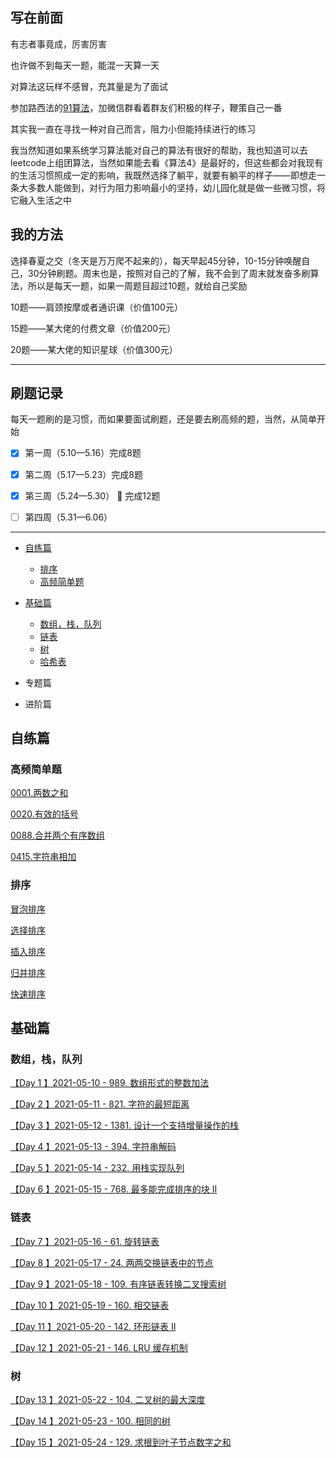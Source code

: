 ## 写在前面

有志者事竟成，厉害厉害

也许做不到每天一题，能混一天算一天

对算法这玩样不感冒，充其量是为了面试

参加路西法的[91算法](https://algo91.herokuapp.com/)，加微信群看着群友们积极的样子，鞭策自己一番

其实我一直在寻找一种对自己而言，阻力小但能持续进行的练习

我当然知道如果系统学习算法能对自己的算法有很好的帮助，我也知道可以去leetcode上组团算法，当然如果能去看《算法4》是最好的，但这些都会对我现有的生活习惯照成一定的影响，我既然选择了躺平，就要有躺平的样子——即想走一条大多数人能做到，对行为阻力影响最小的坚持，幼儿园化就是做一些微习惯，将它融入生活之中



## 我的方法

选择春夏之交（冬天是万万爬不起来的），每天早起45分钟，10-15分钟唤醒自己，30分钟刷题。周末也是，按照对自己的了解，我不会到了周末就发奋多刷算法，所以是每天一题，如果一周题目超过10题，就给自己奖励

10题——肩颈按摩或者通识课（价值100元）

15题——某大佬的付费文章（价值200元）

20题——某大佬的知识星球（价值300元）



***



## 刷题记录

每天一题刷的是习惯，而如果要面试刷题，还是要去刷高频的题，当然，从简单开始

- [x] 第一周（5.10—5.16）完成8题
- [x] 第二周（5.17—5.23）完成8题
- [x] 第三周（5.24—5.30） :100: 完成12题
- [ ] 第四周（5.31—6.06）



* * *



- [自练篇](#自练篇)
  - [排序](#排序)
  - [高频简单题](#高频简单题)

- [基础篇](#基础篇)
  - [数组，栈，队列](#数组栈队列)
  - [链表](#链表)
  - [树](#树)
  - [哈希表](#哈希表)
- 专题篇
- 进阶篇



## 自练篇

### 高频简单题

[0001.两数之和](./高频简单题/0001.两数之和.md)

[0020.有效的括号](./高频简单题/0020.有效的括号.md)

[0088.合并两个有序数组](./高频简单题/0088.合并两个有序数组.md)

[0415.字符串相加](./高频简单题/0415.字符串相加.md)

### 排序

[冒泡排序](./排序/冒泡排序.md)

[选择排序](./排序/选择排序.md)

[插入排序](./排序/插入排序.md)

[归并排序](./排序/归并排序.md)

[快速排序](./排序/快速排序.md)

## 基础篇

### 数组，栈，队列

[【Day 1 】2021-05-10 - 989. 数组形式的整数加法](./%E6%95%B0%E7%BB%84%EF%BC%8C%E6%A0%88%EF%BC%8C%E9%98%9F%E5%88%97/%E3%80%90Day%201%20%E3%80%912021-05-10%20-%20989.%20%E6%95%B0%E7%BB%84%E5%BD%A2%E5%BC%8F%E7%9A%84%E6%95%B4%E6%95%B0%E5%8A%A0%E6%B3%95.md)

[【Day 2 】2021-05-11 - 821. 字符的最短距离](./数组，栈，队列/[Day%202%20]2021-05-11%20-%20821.%20字符的最短距离.md)

[【Day 3 】2021-05-12 - 1381. 设计一个支持增量操作的栈](./数组，栈，队列/[Day%203%20]2021-05-12%20-%201381.%20设计一个支持增量操作的栈.md)

[【Day 4 】2021-05-13 - 394. 字符串解码](./数组，栈，队列/[Day%204%20]2021-05-13%20-%20394.%20字符串解码.md)

[【Day 5 】2021-05-14 - 232. 用栈实现队列](./数组，栈，队列/[Day%205%20]2021-05-14%20-%20232.%20用栈实现队列.md)

[【Day 6 】2021-05-15 - 768. 最多能完成排序的块 II](./数组，栈，队列/[Day%206%20]2021-05-15%20-%20768.%20最多能完成排序的块%20II.md)

### 链表

[【Day 7 】2021-05-16 - 61. 旋转链表](./链表/[Day%207%20]2021-05-16%20-%2061.%20旋转链表.md)

[【Day 8 】2021-05-17 - 24. 两两交换链表中的节点](./链表/[Day%208%20]2021-05-17%20-%2024.%20两两交换链表中的节点.md)

[【Day 9 】2021-05-18 - 109. 有序链表转换二叉搜索树](./链表/[Day%209%20]2021-05-18%20-%20109.%20有序链表转换二叉搜索树.md)

[【Day 10 】2021-05-19 - 160. 相交链表](./链表/[Day%2010%20]2021-05-19%20-%20160.%20相交链表.md)

[【Day 11 】2021-05-20 - 142. 环形链表 II](./链表/[Day%2011%20]2021-05-20%20-%20142.%20环形链表%20II.md)

[【Day 12 】2021-05-21 - 146. LRU 缓存机制](./链表/[Day%2012%20]2021-05-21%20-%20146.%20LRU%20缓存机制.md)

### 树

[【Day 13 】2021-05-22 - 104. 二叉树的最大深度](https://github.com/johanazhu/leetcode/blob/master/%E3%80%90Day%2013%20%E3%80%912021-05-22%20-%20104.%20%E4%BA%8C%E5%8F%89%E6%A0%91%E7%9A%84%E6%9C%80%E5%A4%A7%E6%B7%B1%E5%BA%A6.md)

[【Day 14 】2021-05-23 - 100. 相同的树](https://github.com/johanazhu/leetcode/blob/master/%E3%80%90Day%2014%20%E3%80%912021-05-23%20-%20100.%20%E7%9B%B8%E5%90%8C%E7%9A%84%E6%A0%91.md)

[【Day 15 】2021-05-24 - 129. 求根到叶子节点数字之和](https://github.com/johanazhu/leetcode/blob/master/%E3%80%90Day%2015%20%E3%80%912021-05-24%20-%20129.%20%E6%B1%82%E6%A0%B9%E5%88%B0%E5%8F%B6%E5%AD%90%E8%8A%82%E7%82%B9%E6%95%B0%E5%AD%97%E4%B9%8B%E5%92%8C.md)






